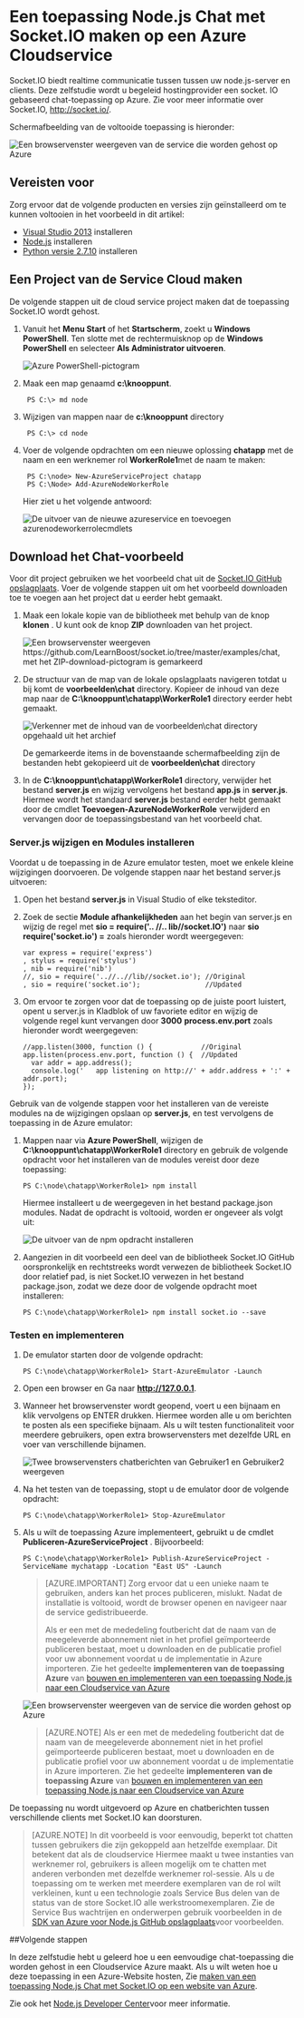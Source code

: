 <properties 
    pageTitle="Node.js-toepassing via van Socket.io | Microsoft Azure" 
    description="Informatie over het gebruik van socket.io in een node.js-toepassing die worden gehost op Azure." 
    services="cloud-services" 
    documentationCenter="nodejs" 
    authors="rmcmurray" 
    manager="wpickett" 
    editor=""/>

<tags 
    ms.service="cloud-services" 
    ms.workload="tbd" 
    ms.tgt_pltfrm="na" 
    ms.devlang="nodejs" 
    ms.topic="article" 
    ms.date="08/11/2016" 
    ms.author="robmcm"/>

# <a name="build-a-nodejs-chat-application-with-socketio-on-an-azure-cloud-service"></a>Een toepassing Node.js Chat met Socket.IO maken op een Azure Cloudservice

Socket.IO biedt realtime communicatie tussen tussen uw node.js-server en clients. Deze zelfstudie wordt u begeleid hostingprovider een socket. IO gebaseerd chat-toepassing op Azure. Zie voor meer informatie over Socket.IO, <http://socket.io/>.

Schermafbeelding van de voltooide toepassing is hieronder:

![Een browservenster weergeven van de service die worden gehost op Azure][completed-app]  

## <a name="prerequisites"></a>Vereisten voor

Zorg ervoor dat de volgende producten en versies zijn geïnstalleerd om te kunnen voltooien in het voorbeeld in dit artikel:

* [Visual Studio 2013](https://www.visualstudio.com/en-us/downloads/download-visual-studio-vs.aspx) installeren
* [Node.js](https://nodejs.org/download/) installeren
* [Python versie 2.7.10](https://www.python.org/) installeren

## <a name="create-a-cloud-service-project"></a>Een Project van de Service Cloud maken

De volgende stappen uit de cloud service project maken dat de toepassing Socket.IO wordt gehost.

1. Vanuit het **Menu Start** of het **Startscherm**, zoekt u **Windows PowerShell**. Ten slotte met de rechtermuisknop op de **Windows PowerShell** en selecteer **Als Administrator uitvoeren**.

    ![Azure PowerShell-pictogram][powershell-menu]

2. Maak een map genaamd **c:\\knooppunt**. 
 
        PS C:\> md node

3. Wijzigen van mappen naar de **c:\\knooppunt** directory
 
        PS C:\> cd node

4. Voer de volgende opdrachten om een nieuwe oplossing **chatapp** met de naam en een werknemer rol **WorkerRole1**met de naam te maken:

        PS C:\node> New-AzureServiceProject chatapp
        PS C:\Node> Add-AzureNodeWorkerRole

    Hier ziet u het volgende antwoord:

    ![De uitvoer van de nieuwe azureservice en toevoegen azurenodeworkerrolecmdlets](./media/cloud-services-nodejs-chat-app-socketio/socketio-1.png)

## <a name="download-the-chat-example"></a>Download het Chat-voorbeeld

Voor dit project gebruiken we het voorbeeld chat uit de [Socket.IO GitHub opslagplaats]. Voer de volgende stappen uit om het voorbeeld downloaden toe te voegen aan het project dat u eerder hebt gemaakt.

1.  Maak een lokale kopie van de bibliotheek met behulp van de knop **klonen** . U kunt ook de knop **ZIP** downloaden van het project.

    ![Een browservenster weergeven https://github.com/LearnBoost/socket.io/tree/master/examples/chat, met het ZIP-download-pictogram is gemarkeerd][chat-example-view]

3.  De structuur van de map van de lokale opslagplaats navigeren totdat u bij komt de **voorbeelden\\chat** directory. Kopieer de inhoud van deze map naar de **C:\\knooppunt\\chatapp\\WorkerRole1** directory eerder hebt gemaakt.

    ![Verkenner met de inhoud van de voorbeelden\\chat directory opgehaald uit het archief][chat-contents]

    De gemarkeerde items in de bovenstaande schermafbeelding zijn de bestanden hebt gekopieerd uit de **voorbeelden\\chat** directory

4.  In de **C:\\knooppunt\\chatapp\\WorkerRole1** directory, verwijder het bestand **server.js** en wijzig vervolgens het bestand **app.js** in **server.js**. Hiermee wordt het standaard **server.js** bestand eerder hebt gemaakt door de cmdlet **Toevoegen-AzureNodeWorkerRole** verwijderd en vervangen door de toepassingsbestand van het voorbeeld chat.

### <a name="modify-serverjs-and-install-modules"></a>Server.js wijzigen en Modules installeren

Voordat u de toepassing in de Azure emulator testen, moet we enkele kleine wijzigingen doorvoeren. De volgende stappen naar het bestand server.js uitvoeren:

1.  Open het bestand **server.js** in Visual Studio of elke teksteditor.

2.  Zoek de sectie **Module afhankelijkheden** aan het begin van server.js en wijzig de regel met **sio = require('.. //.. lib//socket.IO')** naar **sio require('socket.io') =** zoals hieronder wordt weergegeven:

        var express = require('express')
        , stylus = require('stylus')
        , nib = require('nib')
        //, sio = require('..//..//lib//socket.io'); //Original
        , sio = require('socket.io');                //Updated

3.  Om ervoor te zorgen voor dat de toepassing op de juiste poort luistert, opent u server.js in Kladblok of uw favoriete editor en wijzig de volgende regel kunt vervangen door **3000** **process.env.port** zoals hieronder wordt weergegeven:

        //app.listen(3000, function () {            //Original
        app.listen(process.env.port, function () {  //Updated
          var addr = app.address();
          console.log('   app listening on http://' + addr.address + ':' + addr.port);
        });

Gebruik van de volgende stappen voor het installeren van de vereiste modules na de wijzigingen opslaan op **server.js**, en test vervolgens de toepassing in de Azure emulator:

1.  Mappen naar via **Azure PowerShell**, wijzigen de **C:\\knooppunt\\chatapp\\WorkerRole1** directory en gebruik de volgende opdracht voor het installeren van de modules vereist door deze toepassing:

        PS C:\node\chatapp\WorkerRole1> npm install

    Hiermee installeert u de weergegeven in het bestand package.json modules. Nadat de opdracht is voltooid, worden er ongeveer als volgt uit:

    ![De uitvoer van de npm opdracht installeren][The-output-of-the-npm-install-command]

4.  Aangezien in dit voorbeeld een deel van de bibliotheek Socket.IO GitHub oorspronkelijk en rechtstreeks wordt verwezen de bibliotheek Socket.IO door relatief pad, is niet Socket.IO verwezen in het bestand package.json, zodat we deze door de volgende opdracht moet installeren:

        PS C:\node\chatapp\WorkerRole1> npm install socket.io --save

### <a name="test-and-deploy"></a>Testen en implementeren

1.  De emulator starten door de volgende opdracht:

        PS C:\node\chatapp\WorkerRole1> Start-AzureEmulator -Launch

2.  Open een browser en Ga naar **http://127.0.0.1**.

3.  Wanneer het browservenster wordt geopend, voert u een bijnaam en klik vervolgens op ENTER drukken.
    Hiermee worden alle u om berichten te posten als een specifieke bijnaam. Als u wilt testen functionaliteit voor meerdere gebruikers, open extra browservensters met dezelfde URL en voer van verschillende bijnamen.

    ![Twee browservensters chatberichten van Gebruiker1 en Gebruiker2 weergeven](./media/cloud-services-nodejs-chat-app-socketio/socketio-8.png)

3.  Na het testen van de toepassing, stopt u de emulator door de volgende opdracht:

        PS C:\node\chatapp\WorkerRole1> Stop-AzureEmulator

4.  Als u wilt de toepassing Azure implementeert, gebruikt u de cmdlet **Publiceren-AzureServiceProject** . Bijvoorbeeld:

        PS C:\node\chatapp\WorkerRole1> Publish-AzureServiceProject -ServiceName mychatapp -Location "East US" -Launch

    > [AZURE.IMPORTANT] Zorg ervoor dat u een unieke naam te gebruiken, anders kan het proces publiceren, mislukt. Nadat de installatie is voltooid, wordt de browser openen en navigeer naar de service gedistribueerde.
    > 
    > Als er een met de mededeling foutbericht dat de naam van de meegeleverde abonnement niet in het profiel geïmporteerde publiceren bestaat, moet u downloaden en de publicatie profiel voor uw abonnement voordat u de implementatie in Azure importeren. Zie het gedeelte **implementeren van de toepassing Azure** van [bouwen en implementeren van een toepassing Node.js naar een Cloudservice van Azure](https://azure.microsoft.com/develop/nodejs/tutorials/getting-started/)

    ![Een browservenster weergeven van de service die worden gehost op Azure][completed-app]

    > [AZURE.NOTE] Als er een met de mededeling foutbericht dat de naam van de meegeleverde abonnement niet in het profiel geïmporteerde publiceren bestaat, moet u downloaden en de publicatie profiel voor uw abonnement voordat u de implementatie in Azure importeren. Zie het gedeelte **implementeren van de toepassing Azure** van [bouwen en implementeren van een toepassing Node.js naar een Cloudservice van Azure](https://azure.microsoft.com/develop/nodejs/tutorials/getting-started/)

De toepassing nu wordt uitgevoerd op Azure en chatberichten tussen verschillende clients met Socket.IO kan doorsturen.

> [AZURE.NOTE] In dit voorbeeld is voor eenvoudig, beperkt tot chatten tussen gebruikers die zijn gekoppeld aan hetzelfde exemplaar. Dit betekent dat als de cloudservice Hiermee maakt u twee instanties van werknemer rol, gebruikers is alleen mogelijk om te chatten met anderen verbonden met dezelfde werknemer rol-sessie. Als u de toepassing om te werken met meerdere exemplaren van de rol wilt verkleinen, kunt u een technologie zoals Service Bus delen van de status van de store Socket.IO alle werkstroomexemplaren. Zie de Service Bus wachtrijen en onderwerpen gebruik voorbeelden in de [SDK van Azure voor Node.js GitHub opslagplaats](https://github.com/WindowsAzure/azure-sdk-for-node)voor voorbeelden.

##<a name="next-steps"></a>Volgende stappen

In deze zelfstudie hebt u geleerd hoe u een eenvoudige chat-toepassing die worden gehost in een Cloudservice Azure maakt. Als u wilt weten hoe u deze toepassing in een Azure-Website hosten, Zie [maken van een toepassing Node.js Chat met Socket.IO op een website van Azure][chatwebsite].

Zie ook het [Node.js Developer Center](/develop/nodejs/)voor meer informatie.

  [chatwebsite]: /develop/nodejs/tutorials/website-using-socketio/

  [Azure SLA]: http://www.windowsazure.com/support/sla/
  [Azure SDK for Node.js GitHub repository]: https://github.com/WindowsAzure/azure-sdk-for-node
  [completed-app]: ./media/cloud-services-nodejs-chat-app-socketio/socketio-10.png
  [Azure SDK for Node.js]: https://www.windowsazure.com/develop/nodejs/
  [Node.js Web Application]: https://www.windowsazure.com/develop/nodejs/tutorials/getting-started/
  [Socket.IO GitHub opslagplaats]: https://github.com/LearnBoost/socket.io/tree/0.9.14
  [Azure Considerations]: #windowsazureconsiderations
  [Hosting the Chat Example in a Worker Role]: #hostingthechatexampleinawebrole
  [Summary and Next Steps]: #summary
  [powershell-menu]: ./media/cloud-services-nodejs-chat-app-socketio/azure-powershell-start.png

  [chat example]: https://github.com/LearnBoost/socket.io/tree/master/examples/chat
  [chat-example-view]: ./media/cloud-services-nodejs-chat-app-socketio/socketio-22.png
  
  
  [chat-contents]: ./media/cloud-services-nodejs-chat-app-socketio/socketio-5.png
  [The-output-of-the-npm-install-command]: ./media/cloud-services-nodejs-chat-app-socketio/socketio-7.png
  [The output of the Publish-AzureService command]: ./media/cloud-services-nodejs-chat-app-socketio/socketio-9.png
  
 
